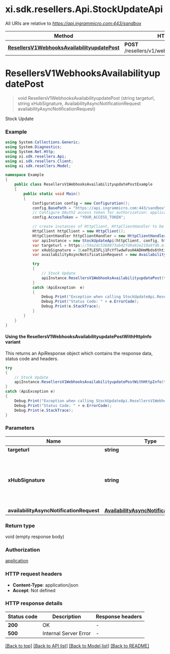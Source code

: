 # xi.sdk.resellers.Api.StockUpdateApi

All URIs are relative to *https://api.ingrammicro.com:443/sandbox*

| Method | HTTP request | Description |
|--------|--------------|-------------|
| [**ResellersV1WebhooksAvailabilityupdatePost**](StockUpdateApi.md#resellersv1webhooksavailabilityupdatepost) | **POST** /resellers/v1/webhooks/availabilityupdate | Stock Update |

<a id="resellersv1webhooksavailabilityupdatepost"></a>
# **ResellersV1WebhooksAvailabilityupdatePost**
> void ResellersV1WebhooksAvailabilityupdatePost (string targeturl, string xHubSignature, AvailabilityAsyncNotificationRequest availabilityAsyncNotificationRequest)

Stock Update

### Example
```csharp
using System.Collections.Generic;
using System.Diagnostics;
using System.Net.Http;
using xi.sdk.resellers.Api;
using xi.sdk.resellers.Client;
using xi.sdk.resellers.Model;

namespace Example
{
    public class ResellersV1WebhooksAvailabilityupdatePostExample
    {
        public static void Main()
        {
            Configuration config = new Configuration();
            config.BasePath = "https://api.ingrammicro.com:443/sandbox";
            // Configure OAuth2 access token for authorization: application
            config.AccessToken = "YOUR_ACCESS_TOKEN";

            // create instances of HttpClient, HttpClientHandler to be reused later with different Api classes
            HttpClient httpClient = new HttpClient();
            HttpClientHandler httpClientHandler = new HttpClientHandler();
            var apiInstance = new StockUpdateApi(httpClient, config, httpClientHandler);
            var targeturl = https://59a2dc5368073ab42fd9a92e210a9fdb.m.pipedream.net/;  // string | The webhook url where the request needs to sent.
            var xHubSignature = 3LeaTfLE5FLj1FcYflwdwFosH4ADHmMbds6thtirGC3e9lEkF9/1pt4T2fQQGlxf40EznDBER0b60M75K6ZW0A==;  // string | Ingram Micro creates a signature token by use of a secret key + Event ID. The algorithm to generate the secret ley is given at link https://developer.ingrammicro.com/reseller/article/how-use-webhook-secret-key. Use the event Id in the below sample along with your secret key to generate the key. Alternatively, to send try this out, use a random text to see how it works.
            var availabilityAsyncNotificationRequest = new AvailabilityAsyncNotificationRequest(); // AvailabilityAsyncNotificationRequest | 

            try
            {
                // Stock Update
                apiInstance.ResellersV1WebhooksAvailabilityupdatePost(targeturl, xHubSignature, availabilityAsyncNotificationRequest);
            }
            catch (ApiException  e)
            {
                Debug.Print("Exception when calling StockUpdateApi.ResellersV1WebhooksAvailabilityupdatePost: " + e.Message);
                Debug.Print("Status Code: " + e.ErrorCode);
                Debug.Print(e.StackTrace);
            }
        }
    }
}
```

#### Using the ResellersV1WebhooksAvailabilityupdatePostWithHttpInfo variant
This returns an ApiResponse object which contains the response data, status code and headers.

```csharp
try
{
    // Stock Update
    apiInstance.ResellersV1WebhooksAvailabilityupdatePostWithHttpInfo(targeturl, xHubSignature, availabilityAsyncNotificationRequest);
}
catch (ApiException e)
{
    Debug.Print("Exception when calling StockUpdateApi.ResellersV1WebhooksAvailabilityupdatePostWithHttpInfo: " + e.Message);
    Debug.Print("Status Code: " + e.ErrorCode);
    Debug.Print(e.StackTrace);
}
```

### Parameters

| Name | Type | Description | Notes |
|------|------|-------------|-------|
| **targeturl** | **string** | The webhook url where the request needs to sent. |  |
| **xHubSignature** | **string** | Ingram Micro creates a signature token by use of a secret key + Event ID. The algorithm to generate the secret ley is given at link https://developer.ingrammicro.com/reseller/article/how-use-webhook-secret-key. Use the event Id in the below sample along with your secret key to generate the key. Alternatively, to send try this out, use a random text to see how it works. |  |
| **availabilityAsyncNotificationRequest** | [**AvailabilityAsyncNotificationRequest**](AvailabilityAsyncNotificationRequest.md) |  |  |

### Return type

void (empty response body)

### Authorization

[application](../README.md#application)

### HTTP request headers

 - **Content-Type**: application/json
 - **Accept**: Not defined


### HTTP response details
| Status code | Description | Response headers |
|-------------|-------------|------------------|
| **200** | OK |  -  |
| **500** | Internal Server Error |  -  |

[[Back to top]](#) [[Back to API list]](../README.md#documentation-for-api-endpoints) [[Back to Model list]](../README.md#documentation-for-models) [[Back to README]](../README.md)


